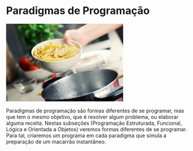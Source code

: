 # Paradigmas de Programação

<img src="/assets/paradigmas.jpg" width="320"/>

Paradigmas de programação são formas diferentes de se programar, mas que tem o mesmo objetivo, que é resolver algum problema, ou elaborar alguma receita. Nestas subseções (Programação Estruturada, Funcional, Lógica e Orientada a Objetos) veremos formas diferentes de se programar. Para tal, criaremos um programa em cada paradigma que simula a preparação de um macarrão instantâneo.

